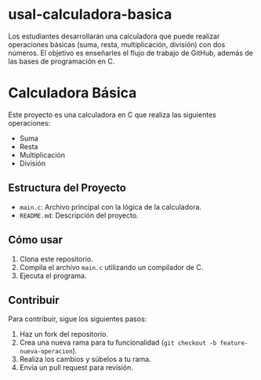 # usal-calculadora-basica
Los estudiantes desarrollarán una calculadora que puede realizar operaciones básicas (suma, resta, multiplicación, división) con dos números. El objetivo es enseñarles el flujo de trabajo de GitHub, además de las bases de programación en C.

# Calculadora Básica
Este proyecto es una calculadora en C que realiza las siguientes operaciones:
- Suma
- Resta
- Multiplicación
- División

## Estructura del Proyecto
- `main.c`: Archivo principal con la lógica de la calculadora.
- `README.md`: Descripción del proyecto.
  
## Cómo usar
1. Clona este repositorio.
2. Compila el archivo `main.c` utilizando un compilador de C.
3. Ejecuta el programa.

## Contribuir
Para contribuir, sigue los siguientes pasos:
1. Haz un fork del repositorio.
2. Crea una nueva rama para tu funcionalidad (`git checkout -b feature-nueva-operacion`).
3. Realiza los cambios y súbelos a tu rama.
4. Envía un pull request para revisión.
